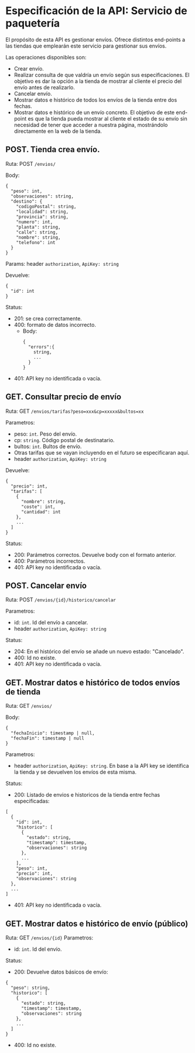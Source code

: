 # Especificación de la API: Servicio de paquetería

El propósito de esta API es gestionar envíos. Ofrece distintos end-points a las tiendas que emplearán
este servicio para gestionar sus envíos.

Las operaciones disponibles son:
- Crear envío.
- Realizar consulta de que valdría un envío según sus especificaciones. El objetivo es dar la opción
    a la tienda de mostrar al cliente el precio del envío antes de realizarlo.
- Cancelar envío.
- Mostrar datos e histórico de todos los envíos de la tienda entre dos fechas.
- Mostrar datos e histórico de un envío concreto. El objetivo de este end-point es que la tienda
    pueda mostrar al cliente el estado de su envío sin necesidad de tener que acceder a nuestra página,
    mostrándolo directamente en la web de la tienda.

## POST. Tienda crea envío.
Ruta: POST `/envios/`

Body:

```
{
  "peso": int,
  "observaciones": string,
  "destino": {
    "codigoPostal": string,
    "localidad": string,
    "provincia": string,
    "numero": int,
    "planta": string,
    "calle": string,
    "nombre": string,
    "telefono": int
  }
}
```

Params: header `authorization`, `ApiKey: string`

Devuelve:

```
{
  "id": int
}
```

Status: 
- 201: se crea correctamente.
- 400: formato de datos incorrecto.
  - Body:
    ```
    {
      "errors":{
        string,
        ...  
      }
    }
    ```
- 401: API key no identificada o vacía.

## GET. Consultar precio de envío
Ruta: GET `/envios/tarifas?peso=xxx&cp=xxxxx&bultos=xx`

Parametros:
- peso: `int`. Peso del envío.
- cp: `string`. Código postal de destinatario.
- bultos: `int`. Bultos de envío.
- Otras tarifas que se vayan incluyendo en el futuro se especificaran aquí.
- header `authorization`, `ApiKey: string`

Devuelve:

```
{
  "precio": int,
  "tarifas": [
    {
      "nombre": string,
      "coste": int,
      "cantidad": int
    },
    ...
  ]
}
```

Status:
- 200: Parámetros correctos. Devuelve body con el formato anterior.
- 400: Parámetros incorrectos.
- 401: API key no identificada o vacía.

## POST. Cancelar envío
Ruta: POST `/envios/{id}/historico/cancelar`

Parametros:
- id: `int`. Id del envío a cancelar.
- header `authorization`, `ApiKey: string`

Status:
- 204: En el histórico del envío se añade un nuevo estado: "Cancelado".
- 400: Id no existe.
- 401: API key no identificada o vacía.


## GET. Mostrar datos e histórico de todos envíos de tienda
Ruta: GET `/envios/`

Body:
```
{
  "fechaInicio": timestamp | null,
  "fechaFin": timestamp | null
}
```
Parametros:
- header `authorization`, `ApiKey: string`. En base a la API key se identifica la tienda y se devuelven los envíos de esta misma.

Status:
- 200: Listado de envios e historicos de la tienda entre fechas especificadas:

```
[
  {
    "id": int,
    "historico": [
      {
        "estado": string,
        "timestamp": timestamp,
        "observaciones": string
      },
      ...
    ],
    "peso": int,
    "precio": int,
    "observaciones": string
  },
  ...
]
```

- 401: API key no identificada o vacía.
## GET. Mostrar datos e histórico de envío (público)
Ruta: GET `/envios/{id}`
Parametros:
- id: `int`. Id del envío.

Status:
- 200: Devuelve datos básicos de envío:

```
{
  "peso": string,
  "historico": [
    {
      "estado": string,
      "timestamp": timestamp,
      "observaciones": string
    },
    ...
  ]
}
```

- 400: Id no existe.
